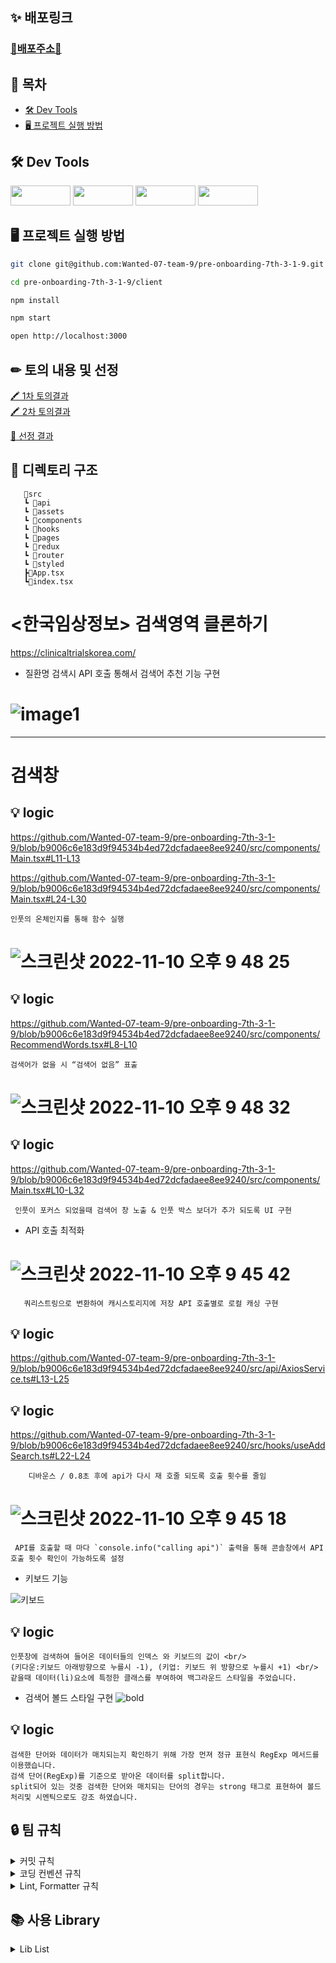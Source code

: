## **✨ 배포링크**

### [💙배포주소💙](https://pre-onboarding-7th-3-1-9.herokuapp.com/)

## 📝 목차

- [🛠️ Dev Tools](https://github.com/Wanted-07-team-9/pre-onboarding-7th-2-2-9/wiki/_new?wiki%5Bname%5D=_Sidebar#%EF%B8%8F-dev-tools)
- [🖥 프로젝트 실행 방법](https://github.com/Wanted-07-team-9/pre-onboarding-7th-2-2-9/wiki/_new?wiki%5Bname%5D=_Sidebar#-%ED%94%84%EB%A1%9C%EC%A0%9D%ED%8A%B8-%EC%8B%A4%ED%96%89-%EB%B0%A9%EB%B2%95)

## 🛠️ Dev Tools

 <img height="32" width="96" src="https://img.shields.io/badge/TypeScript-3178C6?style=for-the-badge&logo=TypeScript&logoColor=white">
 <img height="32" width="96" src="https://img.shields.io/badge/HTML5-E34F26?style=for-the-badge&logo=HTML5&logoColor=white">
 <img height="32" width="96" src="https://img.shields.io/badge/styled-components-DB7093?style=flat&logo=styled-components&logoColor=white">
 <img height="32" width="96" src="https://img.shields.io/badge/npm-CB3837?logo=npm&logoColor=white&style=flat-square">

## **🖥 프로젝트 실행 방법**

```sh
git clone git@github.com:Wanted-07-team-9/pre-onboarding-7th-3-1-9.git

cd pre-onboarding-7th-3-1-9/client

npm install

npm start

open http://localhost:3000
```

## ✏ 토의 내용 및 선정

[🖍 1차 토의결과](https://github.com/Wanted-07-team-9/pre-onboarding-7th-3-1-9/discussions/1)  
[🖍 2차 토의결과](https://github.com/Wanted-07-team-9/pre-onboarding-7th-3-1-9/discussions/1)

[🥇 선정 결과](https://github.com/Wanted-07-team-9/pre-onboarding-7th-3-1-9/discussions/1)

## **📝 디렉토리 구조**

```
   📂src
   ┗ 📂api
   ┗ 📂assets
   ┗ 📂components
   ┗ 📂hooks
   ┗ 📂pages
   ┗ 📂redux
   ┗ 📂router
   ┗ 📂styled
   ┣📄App.tsx
   ┗📄index.tsx

```

# <한국임상정보> 검색영역 클론하기

https://clinicaltrialskorea.com/

- 질환명 검색시 API 호출 통해서 검색어 추천 기능 구현

# ![image1](https://user-images.githubusercontent.com/104307213/201096343-42063cbe-9a8f-4c23-b5ee-7f21c2680f5d.gif)

---

# 검색창

## 💡 logic

https://github.com/Wanted-07-team-9/pre-onboarding-7th-3-1-9/blob/b9006c6e183d9f94534b4ed72dcfadaee8ee9240/src/components/Main.tsx#L11-L13

https://github.com/Wanted-07-team-9/pre-onboarding-7th-3-1-9/blob/b9006c6e183d9f94534b4ed72dcfadaee8ee9240/src/components/Main.tsx#L24-L30

```
인풋의 온체인지를 통해 함수 실행
```

# ![스크린샷 2022-11-10 오후 9 48 25](https://user-images.githubusercontent.com/104307213/201096740-6d9b8c85-4602-49fe-9de4-f6bb6afe5824.png)

## 💡 logic

https://github.com/Wanted-07-team-9/pre-onboarding-7th-3-1-9/blob/b9006c6e183d9f94534b4ed72dcfadaee8ee9240/src/components/RecommendWords.tsx#L8-L10

```
검색어가 없을 시 “검색어 없음” 표출
```

# ![스크린샷 2022-11-10 오후 9 48 32](https://user-images.githubusercontent.com/104307213/201097348-e3996839-4fd3-4af1-802a-456b4766a6db.png)

## 💡 logic

https://github.com/Wanted-07-team-9/pre-onboarding-7th-3-1-9/blob/b9006c6e183d9f94534b4ed72dcfadaee8ee9240/src/components/Main.tsx#L10-L32

```
 인풋이 포커스 되었을때 검색어 창 노출 & 인풋 박스 보더가 추가 되도록 UI 구현
```

- API 호출 최적화

# ![스크린샷 2022-11-10 오후 9 45 42](https://user-images.githubusercontent.com/104307213/201096796-f4d31e33-f12e-413c-b503-ce9e61878290.png)

```
   쿼리스트링으로 변환하여 캐시스토리지에 저장 API 호출별로 로컬 캐싱 구현
```

## 💡 logic

https://github.com/Wanted-07-team-9/pre-onboarding-7th-3-1-9/blob/b9006c6e183d9f94534b4ed72dcfadaee8ee9240/src/api/AxiosService.ts#L13-L25

## 💡 logic

https://github.com/Wanted-07-team-9/pre-onboarding-7th-3-1-9/blob/b9006c6e183d9f94534b4ed72dcfadaee8ee9240/src/hooks/useAddSearch.ts#L22-L24

```
    디바운스 / 0.8초 후에 api가 다시 재 호줄 되도록 호출 횟수를 줄임
```

# ![스크린샷 2022-11-10 오후 9 45 18](https://user-images.githubusercontent.com/104307213/201096843-0e5beada-5da2-4c60-aa66-0090903c748a.png)

```
 API를 호출할 때 마다 `console.info("calling api")` 출력을 통해 콘솔창에서 API 호출 횟수 확인이 가능하도록 설정
```

- 키보드 기능

![키보드](https://user-images.githubusercontent.com/104307213/201297161-b148346a-b628-43a4-a23c-884432e492c6.gif)

## 💡 logic

```
인풋창에 검색하여 들어온 데이터들의 인덱스 와 키보드의 값이 <br/>
(키다운:키보드 아래방향으로 누를시 -1), (키업: 키보드 위 방향으로 누를시 +1) <br/> 같을때 데이터(li)요소에 특정한 클래스를 부여하여 백그라운드 스타일을 주었습니다.

```

- 검색어 볼드 스타일 구현
  ![bold](https://user-images.githubusercontent.com/104307213/201340885-d3595022-956b-4edb-be7b-d4d1a4bbd84a.gif)

## 💡 logic

```
검색한 단어와 데이터가 매치되는지 확인하기 위해 가장 먼져 정규 표현식 RegExp 메서드를 이용했습니다.
검색 단어(RegExp)를 기준으로 받아온 데이터를 split합니다.
split되어 있는 것중 검색한 단어와 매치되는 단어의 경우는 strong 태그로 표현하여 볼드 처리및 시멘틱으로도 강조 하였습니다.
```

## 🔒 팀 규칙

<details>
<summary>커밋 규칙</summary>
<div markdown="1">

## commit message 규칙

⭐ feat : 새로운 기능에 대한 커밋

🎨 ui : 새로운 CSS관련 디자인에 대한 커밋

🛠 fix : 버그 수정에 대한 커밋

🧱 build : 빌드 관련 파일 수정에 대한 커밋

👏 chore : 파일 이동, 파일명 수정, 변수 제거 등의 자잘한 수정에 대한 커밋

⚒ refactor : 코드 리팩토링에 대한 커밋

📝 style : 공백 제거와 같은, 코드 스타일 혹은 포맷 등에 관한 커밋

✏ docs : 문서 수정에 대한 커밋

💡 ci : CI관련 설정 수정에 대한 커밋

🚫 제목 끝에 마침표 금지 ⚠ 무엇을 했는지 명확하게 작성

🚫 제목 끝에 마침표 금지
⚠ 무엇을 했는지 명확하게 작성

</div>
</details>

<details>
<summary>코딩 컨벤션 규칙</summary>
<div markdown="1">

## 코딩 컨벤션

- 컴포넌트의 ID사용은 지양한다.
- react의 state는 여러개 사용시 최소 집합을 찾아 사용한다.
- 컴포넌트의 이벤트에서 불필요한 익명함수를 사용하지 않는다. (예시: 함수의 인자가 event 하나인 경우)
- 코드를 설명하는 주석은 가급적 사용하지 않는다.
- 상수는 영문 대문자 스네이크 표기법(Snake case)를 사용한다.(예시: SYMBOLIC_CONSTANTS)
- 반환 값이 불린인 함수는 'is'로 시작한다
- 반환 값의 유무를 이용하는 변수는 has로 시작한다
- const와 let은 사용 시점에 선언 및 할당한다.
- 함수는 사용 전에 선언해야 하며, 함수 선언문은 변수 선언문 다음에 오도록 한다.
- 이벤트 핸들러는 'on'으로 시작한다.
- 한 줄짜리 블록일 경우라도 {}를 생략하지 않으며 명확히 줄 바꿈 하여 사용한다.

</div>
</details>

<details>
<summary>Lint, Formatter 규칙</summary>
<div markdown="1">

## Prettier, ESLint 규칙

##### prettier

```
  printWidth: 100, // printWidth default 80 => 100 으로 변경
  singleQuote: true, // "" => ''
  arrowParens: 'avoid', // arrow function parameter가 하나일 경우 괄호 생략
```

##### ESLint

```
  printWidth: 100, // printWidth default 80 => 100 으로 변경
  singleQuote: true, // "" => ''
  arrowParens: 'avoid', // arrow function parameter가 하나일 경우 괄호 생략
```

</div>
</details>

## 📚 사용 Library

<details>
<summary>Lib List</summary>
<div markdown="1">

### 공통 Lib

- eslint
- eslint-config-prettier
- husky
- prettier

### production

- react-router-dom
- axios

### dev

- tailwindcss
</div>
</details>
